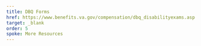 ```yaml
---
title: DBQ Forms
href: https://www.benefits.va.gov/compensation/dbq_disabilityexams.asp
target: _blank
order: 5
spoke: More Resources
---
```

